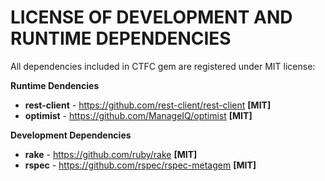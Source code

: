 # LICENSE OF DEVELOPMENT AND RUNTIME DEPENDENCIES

All dependencies included in CTFC gem are registered under MIT license:

**Runtime Dendencies**

 - **rest-client** - https://github.com/rest-client/rest-client **[MIT]**
 - **optimist** - https://github.com/ManageIQ/optimist **[MIT]**

**Development Dependencies**

 - **rake** - https://github.com/ruby/rake **[MIT]**
 - **rspec** - https://github.com/rspec/rspec-metagem **[MIT]**
